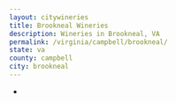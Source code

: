 ```yaml
---
layout: citywineries
title: Brookneal Wineries
description: Wineries in Brookneal, VA
permalink: /virginia/campbell/brookneal/
state: va
county: campbell
city: brookneal
---
```

-
